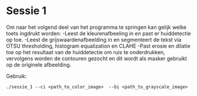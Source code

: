 # Sessie 1

Om naar het volgend deel van het programma te springen kan gelijk welke toets ingdrukt worden:
	-Leest de kleurenafbeeling in en past er huiddetectie op toe.
	-Leest de grijswaardenafbeelding in en segmenteert de tekst via OTSU thresholding, histogram equalization en CLAHE
	-Past erosie en dilatie toe op het resultaat van de huiddetectie om ruis te onderdrukken, vervolgens worden de contouren gezocht en dit wordt als masker gebruikt op de originele afbeelding.


Gebruik:
```
./sessie_1 --ci <path_to_color_image>  --bi <path_to_grayscale_image>
```
